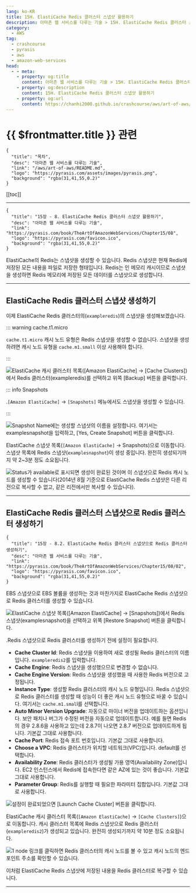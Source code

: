 ```yaml
---
lang: ko-KR
title: 15H. ElastiCache Redis 클러스터 스냅샷 활용하기
description: 아마존 웹 서비스를 다루는 기술 > 15H. ElastiCache Redis 클러스터 스냅샷 활용하기
category:
  - AWS
tag: 
  - crashcourse
  - pyrasis
  - aws 
  - amazon-web-services
head:
  - - meta:
    - property: og:title
      content: 아마존 웹 서비스를 다루는 기술 > 15H. ElastiCache Redis 클러스터 스냅샷 활용하기
    - property: og:description
      content: 15H. ElastiCache Redis 클러스터 스냅샷 활용하기
    - property: og:url
      content: https://chanhi2000.github.io/crashcourse/aws/art-of-aws/15H.html
---
```


# {{ $frontmatter.title }} 관련

```component VPCard
{
  "title": "목차",
  "desc": "아마존 웹 서비스를 다루는 기술",
  "link": "/aws/art-of-aws/README.md",
  "logo": "https://pyrasis.com/assets/images/pyrasis.png",
  "background": "rgba(31,41,55,0.2)"
}
```

[[toc]]

---

```component VPCard
{
  "title": "15장 - 8. ElastiCache Redis 클러스터 스냅샷 활용하기",
  "desc": "아마존 웹 서비스를 다루는 기술",
  "link": "https://pyrasis.com/book/TheArtOfAmazonWebServices/Chapter15/08",
  "logo": "https://pyrasis.com/favicon.ico",
  "background": "rgba(31,41,55,0.2)"
}
```

ElastiCache의 <FontIcon icon="iconfont icon-redis"/>Redis는 스냅샷을 생성할 수 있습니다. <FontIcon icon="iconfont icon-redis"/>Redis 스냅샷은 현재 <FontIcon icon="iconfont icon-redis"/>Redis에 저장된 모든 내용을 파일로 저장한 형태입니다. <FontIcon icon="iconfont icon-redis"/>Redis는 인 메모리 캐시이므로 스냅샷을 생성하면 <FontIcon icon="iconfont icon-redis"/>Redis 메모리에 저장된 모든 데이터를 스냅샷으로 생성합니다.

---

## ElastiCache Redis 클러스터 스냅샷 생성하기

이제 ElastiCache <FontIcon icon="iconfont icon-redis"/>Redis 클러스터의(`exampleredis`)의 스냅샷을 생성해보겠습니다.

::: warning cache.t1.micro

`cache.t1.micro` 캐시 노드 유형은 <FontIcon icon="iconfont icon-redis"/>Redis 스냅샷을 생성할 수 없습니다. 스냅샷을 생성하려면 캐시 노드 유형을 `cache.m1.small` 이상 사용해야 합니다.

:::

![ElastiCache 캐시 클러스터 목록(<FontIcon icon="iconfont icon-select"/>`[Amazon ElastiCache]` → `[Cache Clusters]`)에서 <FontIcon icon="iconfont icon-redis"/>Redis 클러스터(`exampleredis`)를 선택하고 위쪽 <FontIcon icon="iconfont icon-select"/>`[Backup]` 버튼을 클릭합니다.](https://pyrasis.com/assets/images/TheArtOfAmazonWebServicesChapter15/44_.png)

::: info Snapshots

.<FontIcon icon="iconfont icon-select"/>`[Amazon ElastiCache]` → `[Snapshots]` 메뉴에서도 스냅샷을 생성할 수 있습니다.

:::

![Snapshot Name에는 생성할 스냅샷의 이름을 설정합니다. 여기서는 `examplesnapshot`을 입력하고, <FontIcon icon="iconfont icon-select"/>`[Yes, Create Snapshot]` 버튼을 클릭합니다.](https://pyrasis.com/assets/images/TheArtOfAmazonWebServicesChapter15/45_.png)

ElastiCache 스냅샷 목록(<FontIcon icon="iconfont icon-select"/>`[Amazon ElastiCache]` → Snapshots)으로 이동합니다. 스냅샷 목록에 <FontIcon icon="iconfont icon-redis"/>Redis 스냅샷(`examplesnapshot`)이 생성 중입니다. 완전히 생성되기까지 약 2~3분 정도 소요됩니다.

![Status가 available로 표시되면 생성이 완료된 것이며 이 스냅샷으로 <FontIcon icon="iconfont icon-redis"/>Redis 캐시 노드를 생성할 수 있습니다(2014년 8월 기준으로 ElastiCache <FontIcon icon="iconfont icon-redis"/>Redis 스냅샷은 다른 리전으로 복사할 수 없고, 같은 리전에서만 복사할 수 있습니다).](https://pyrasis.com/assets/images/TheArtOfAmazonWebServicesChapter15/46_.png)

---

## ElastiCache Redis 클러스터 스냅샷으로 Redis 클러스터 생성하기

```component VPCard
{
  "title": "15장 - 8.2. ElastiCache Redis 클러스터 스냅샷으로 Redis 클러스터 생성하기",
  "desc": "아마존 웹 서비스를 다루는 기술",
  "link": "https://pyrasis.com/book/TheArtOfAmazonWebServices/Chapter15/08/02",
  "logo": "https://pyrasis.com/favicon.ico",
  "background": "rgba(31,41,55,0.2)"
}
```

EBS 스냅샷으로 EBS 볼륨을 생성하는 것과 마찬가지로 ElastiCache <FontIcon icon="iconfont icon-redis"/>Redis 스냅샷으로 <FontIcon icon="iconfont icon-redis"/>Redis 클러스터를 생성할 수 있습니다.

![ElastiCache 스냅샷 목록(<FontIcon icon="iconfont icon-select"/>`[Amazon ElastiCache]` → `[Snapshots]`)에서 <FontIcon icon="iconfont icon-redis"/>Redis 스냅샷(`examplesnapshot`)을 선택하고 위쪽 <FontIcon icon="iconfont icon-select"/>`[Restore Snapshot]` 버튼을 클릭합니다.](https://pyrasis.com/assets/images/TheArtOfAmazonWebServicesChapter15/47_.png)

.<FontIcon icon="iconfont icon-redis"/>Redis 스냅샷으로 <FontIcon icon="iconfont icon-redis"/>Redis 클러스터를 생성하기 전에 설정이 필요합니다.

- **Cache Cluster Id**: <FontIcon icon="iconfont icon-redis"/>Redis 스냅샷을 이용하여 새로 생성될 <FontIcon icon="iconfont icon-redis"/>Redis 클러스터의 이름입니다. `exampleredis2`를 입력합니다.
- **Cache Engine**: <FontIcon icon="iconfont icon-redis"/>Redis 스냅샷을 생성했으므로 변경할 수 없습니다.
- **Cache Engine Version**: <FontIcon icon="iconfont icon-redis"/>Redis 스냅샷을 생성했을 때 사용한 <FontIcon icon="iconfont icon-redis"/>Redis 버전으로 고정됩니다.
- **Instance Type**: 생성할 <FontIcon icon="iconfont icon-redis"/>Redis 클러스터의 캐시 노드 유형입니다. <FontIcon icon="iconfont icon-redis"/>Redis 스냅샷으로 <FontIcon icon="iconfont icon-redis"/>Redis 클러스터를 생성할 때 성능이 더 좋은 캐시 노드 유형으로 바꿀 수 있습니다. 여기서는 `cache.m1.smal`l를 선택합니다.
- **Auto Minor Version Upgrade**: 자동으로 마이너 버전을 업데이트하는 옵션입니다. 보안 패치나 버그가 수정된 버전을 자동으로 업데이트합니다. 예를 들면 <FontIcon icon="iconfont icon-redis"/>Redis의 경우 2.8.6을 사용하고 있는데 2.8.7이 나오면 2.8.7 버전으로 업데이트하게 됩니다. 기본값 그대로 사용합니다.
- **Cache Port**: <FontIcon icon="iconfont icon-redis"/>Redis 접속 포트 번호입니다. 기본값 그대로 사용합니다.
- **Choose a VPC**: <FontIcon icon="iconfont icon-redis"/>Redis 클러스터가 위치할 네트워크(VPC)입니다. default를 선택합니다.
- **Availability Zone**: <FontIcon icon="iconfont icon-redis"/>Redis 클러스터가 생성될 가용 영역(Availability Zone)입니다. EC2 인스턴스에서 <FontIcon icon="iconfont icon-redis"/>Redis에 접속한다면 같은 AZ에 있는 것이 좋습니다. 기본값 그대로 사용합니다.
- **Parameter Group**: <FontIcon icon="iconfont icon-redis"/>Redis를 실행할 때 필요한 파라미터 집합입니다. 기본값 그대로 사용합니다.

![설정이 완료되었으면 <FontIcon icon="iconfont icon-select"/>`[Launch Cache Cluster]` 버튼을 클릭합니다.](https://pyrasis.com/assets/images/TheArtOfAmazonWebServicesChapter15/48_.png)

ElastiCache 캐시 클러스터 목록(<FontIcon icon="iconfont icon-select"/>`[Amazon ElastiCache]` → `[Cache Clusters]`)으로 이동합니다. 캐시 클러스터 목록에 <FontIcon icon="iconfont icon-redis"/>Redis 스냅샷으로 <FontIcon icon="iconfont icon-redis"/>Redis 클러스터(`exampleredis2`)가 생성되고 있습니다. 완전히 생성되기까지 약 10분 정도 소요됩니다.

![1 node 링크를 클릭하면 <FontIcon icon="iconfont icon-redis"/>Redis 클러스터의 캐시 노드를 볼 수 있고 캐시 노드의 엔드포인트 주소를 확인할 수 있습니다.](https://pyrasis.com/assets/images/TheArtOfAmazonWebServicesChapter15/49_.png)

이처럼 ElastiCache <FontIcon icon="iconfont icon-redis"/>Redis 스냅샷에 저장된 내용을 <FontIcon icon="iconfont icon-redis"/>Redis 클러스터로 복구할 수 있습니다.

---
